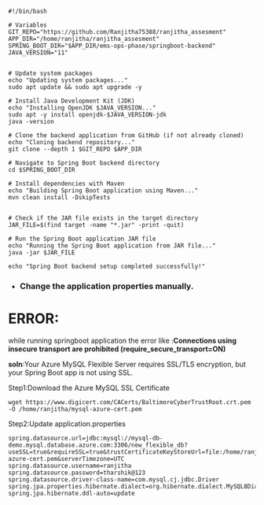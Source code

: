 ```
#!/bin/bash

# Variables
GIT_REPO="https://github.com/Ranjitha75388/ranjitha_assesment"
APP_DIR="/home/ranjitha/ranjitha_assesment"
SPRING_BOOT_DIR="$APP_DIR/ems-ops-phase/springboot-backend"
JAVA_VERSION="11"


# Update system packages
echo "Updating system packages..."
sudo apt update && sudo apt upgrade -y

# Install Java Development Kit (JDK)
echo "Installing OpenJDK $JAVA_VERSION..."
sudo apt -y install openjdk-$JAVA_VERSION-jdk
java -version

# Clone the backend application from GitHub (if not already cloned)
echo "Cloning backend repository..."
git clone --depth 1 $GIT_REPO $APP_DIR

# Navigate to Spring Boot backend directory
cd $SPRING_BOOT_DIR

# Install dependencies with Maven
echo "Building Spring Boot application using Maven..."
mvn clean install -DskipTests


# Check if the JAR file exists in the target directory
JAR_FILE=$(find target -name "*.jar" -print -quit)

# Run the Spring Boot application JAR file
echo "Running the Spring Boot application from JAR file..."
java -jar $JAR_FILE

echo "Spring Boot backend setup completed successfully!"
```


- ### Change the application properties manually.
# ERROR:
while running springboot application the error like :**Connections using insecure transport are prohibited (require_secure_transport=ON)**

**soln**:Your Azure MySQL Flexible Server requires SSL/TLS encryption, but your Spring Boot app is not using SSL.

Step1:Download the Azure MySQL SSL Certificate
```
wget https://www.digicert.com/CACerts/BaltimoreCyberTrustRoot.crt.pem -O /home/ranjitha/mysql-azure-cert.pem
```
Step2:Update application.properties
```
spring.datasource.url=jdbc:mysql://mysql-db-demo.mysql.database.azure.com:3306/new_flexible_db?useSSL=true&requireSSL=true&trustCertificateKeyStoreUrl=file:/home/ranjitha/mysql-azure-cert.pem&serverTimezone=UTC
spring.datasource.username=ranjitha
spring.datasource.password=tharshik@123
spring.datasource.driver-class-name=com.mysql.cj.jdbc.Driver
spring.jpa.properties.hibernate.dialect=org.hibernate.dialect.MySQL8Dialect
spring.jpa.hibernate.ddl-auto=update
```
